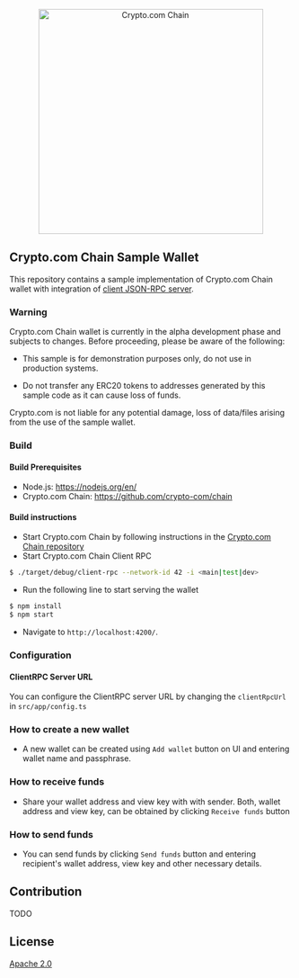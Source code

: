<p align="center">
  <img src="https://avatars0.githubusercontent.com/u/41934032?s=400&v=4" alt="Crypto.com Chain" width="400">
</p>

## Crypto.com Chain Sample Wallet

This repository contains a sample implementation of Crypto.com Chain wallet with integration of [client JSON-RPC server](https://github.com/crypto-com/chain/tree/master/client-rpc).

### Warning

Crypto.com Chain wallet is currently in the alpha development phase and subjects to changes. Before proceeding, please be aware of the following:

- This sample is for demonstration purposes only, do not use in production systems.

- Do not transfer any ERC20 tokens to addresses generated by this sample code as it can cause loss of funds.

Crypto.com is not liable for any potential damage, loss of data/files arising from the use of the sample wallet.

### Build

#### Build Prerequisites

- Node.js: https://nodejs.org/en/
- Crypto.com Chain: https://github.com/crypto-com/chain

#### Build instructions

- Start Crypto.com Chain by following instructions in the [Crypto.com Chain repository](https://github.com/crypto-com/chain)
- Start Crypto.com Chain Client RPC
```bash
$ ./target/debug/client-rpc --network-id 42 -i <main|test|dev>
```
- Run the following line to start serving the wallet
```bash
$ npm install
$ npm start
```
- Navigate to `http://localhost:4200/`.

### Configuration

#### ClientRPC Server URL

You can configure the ClientRPC server URL by changing the `clientRpcUrl` in `src/app/config.ts`

### How to create a new wallet

- A new wallet can be created using `Add wallet` button on UI and entering wallet name and passphrase.

### How to receive funds

- Share your wallet address and view key with with sender. Both, wallet address and view key, can be obtained by clicking `Receive funds` button

### How to send funds

- You can send funds by clicking `Send funds` button and entering recipient's wallet address, view key and other necessary details.

## Contribution

TODO

## License

[Apache 2.0](./LICENSE)

